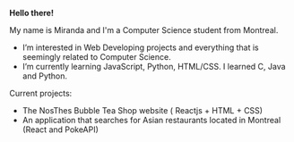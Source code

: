 

**Hello there!**

My name is Miranda and I'm a Computer Science student from Montreal.




- I’m interested in Web Developing projects and everything that is seemingly related to Computer Science. </br>
- I’m currently learning JavaScript, Python, HTML/CSS. I learned C, Java and Python.


Current projects:
- The NosThes Bubble Tea Shop website ( Reactjs + HTML + CSS)
- An application that searches for Asian restaurants located in Montreal (React and PokeAPI)
<!---
miranlia/miranlia is a ✨ special ✨ repository because its `README.md` (this file) appears on your GitHub profile.
You can click the Preview link to take a look at your changes.
--->

